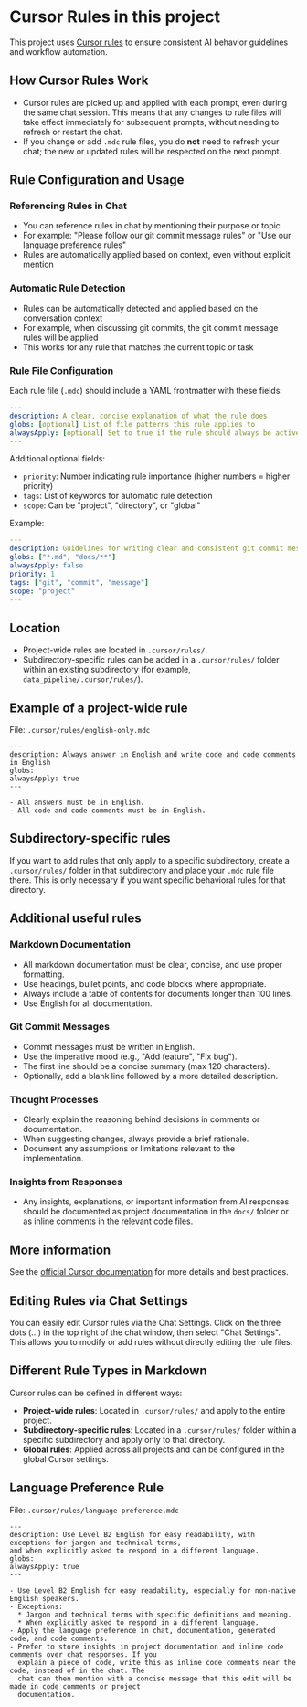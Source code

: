 # Cursor Rules in this project

This project uses [Cursor rules](https://docs.cursor.com/context/rules) to ensure consistent AI behavior
guidelines and workflow automation.

## How Cursor Rules Work
- Cursor rules are picked up and applied with each prompt, even during the same chat session. This means 
  that any changes to rule files will take effect immediately for subsequent prompts, without needing to 
  refresh or restart the chat.
- If you change or add `.mdc` rule files, you do **not** need to refresh your chat; the new or updated 
  rules will be respected on the next prompt.

## Rule Configuration and Usage

### Referencing Rules in Chat
- You can reference rules in chat by mentioning their purpose or topic
- For example: "Please follow our git commit message rules" or "Use our language preference rules"
- Rules are automatically applied based on context, even without explicit mention

### Automatic Rule Detection
- Rules can be automatically detected and applied based on the conversation context
- For example, when discussing git commits, the git commit message rules will be applied
- This works for any rule that matches the current topic or task

### Rule File Configuration
Each rule file (`.mdc`) should include a YAML frontmatter with these fields:

```yaml
---
description: A clear, concise explanation of what the rule does
globs: [optional] List of file patterns this rule applies to
alwaysApply: [optional] Set to true if the rule should always be active
---
```

Additional optional fields:
- `priority`: Number indicating rule importance (higher numbers = higher priority)
- `tags`: List of keywords for automatic rule detection
- `scope`: Can be "project", "directory", or "global"

Example:
```yaml
---
description: Guidelines for writing clear and consistent git commit messages
globs: ["*.md", "docs/**"]
alwaysApply: false
priority: 1
tags: ["git", "commit", "message"]
scope: "project"
---
```

## Location
- Project-wide rules are located in `.cursor/rules/`.
- Subdirectory-specific rules can be added in a `.cursor/rules/` folder within an existing subdirectory 
  (for example, `data_pipeline/.cursor/rules/`).

## Example of a project-wide rule
File: `.cursor/rules/english-only.mdc`
```mdc
---
description: Always answer in English and write code and code comments in English
globs: 
alwaysApply: true
---

- All answers must be in English.
- All code and code comments must be in English.
```

## Subdirectory-specific rules
If you want to add rules that only apply to a specific subdirectory, create a `.cursor/rules/` folder in 
that subdirectory and place your `.mdc` rule file there. This is only necessary if you want specific 
behavioral rules for that directory.

## Additional useful rules

### Markdown Documentation
- All markdown documentation must be clear, concise, and use proper formatting.
- Use headings, bullet points, and code blocks where appropriate.
- Always include a table of contents for documents longer than 100 lines.
- Use English for all documentation.

### Git Commit Messages
- Commit messages must be written in English.
- Use the imperative mood (e.g., "Add feature", "Fix bug").
- The first line should be a concise summary (max 120 characters).
- Optionally, add a blank line followed by a more detailed description.

### Thought Processes
- Clearly explain the reasoning behind decisions in comments or documentation.
- When suggesting changes, always provide a brief rationale.
- Document any assumptions or limitations relevant to the implementation.

### Insights from Responses
- Any insights, explanations, or important information from AI responses should be documented as project 
  documentation in the `docs/` folder or as inline comments in the relevant code files.

## More information
See the [official Cursor documentation](https://docs.cursor.com/context/rules) for more details and best 
practices.

## Editing Rules via Chat Settings
You can easily edit Cursor rules via the Chat Settings. Click on the three dots (...) in the top right of
the chat window, then select "Chat Settings". This allows you to modify or add rules without directly
editing the rule files.

## Different Rule Types in Markdown
Cursor rules can be defined in different ways:

- **Project-wide rules**: Located in `.cursor/rules/` and apply to the entire project.
- **Subdirectory-specific rules**: Located in a `.cursor/rules/` folder within a specific subdirectory and 
  apply only to that directory.
- **Global rules**: Applied across all projects and can be configured in the global Cursor settings.

## Language Preference Rule

File: `.cursor/rules/language-preference.mdc`

```mdc
---
description: Use Level B2 English for easy readability, with exceptions for jargon and technical terms,
and when explicitly asked to respond in a different language.
globs:
alwaysApply: true
---

- Use Level B2 English for easy readability, especially for non-native English speakers.
- Exceptions:
  * Jargon and technical terms with specific definitions and meaning.
  * When explicitly asked to respond in a different language.
- Apply the language preference in chat, documentation, generated code, and code comments.
- Prefer to store insights in project documentation and inline code comments over chat responses. If you 
  explain a piece of code, write this as inline code comments near the code, instead of in the chat. The 
  chat can then mention with a concise message that this edit will be made in code comments or project 
  documentation.
```
